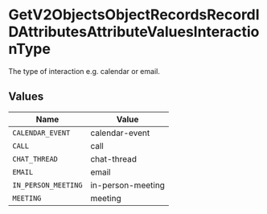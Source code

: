 # GetV2ObjectsObjectRecordsRecordIDAttributesAttributeValuesInteractionType

The type of interaction e.g. calendar or email.


## Values

| Name                | Value               |
| ------------------- | ------------------- |
| `CALENDAR_EVENT`    | calendar-event      |
| `CALL`              | call                |
| `CHAT_THREAD`       | chat-thread         |
| `EMAIL`             | email               |
| `IN_PERSON_MEETING` | in-person-meeting   |
| `MEETING`           | meeting             |